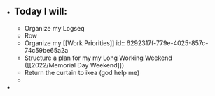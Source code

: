 - ## Today I will:
	- Organize my Logseq
	- Row
	- Organize my [[Work Priorities]]
	  id:: 6292317f-779e-4025-857c-74c59be65a2a
	- Structure a plan for my my Long Working Weekend ([[2022/Memorial Day Weekend]])
	- Return the curtain to ikea (god help me)
	-
-